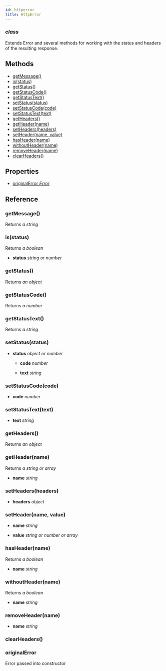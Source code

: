 ```yaml
---
id: httperror
title: HttpError
---
```


### *class*

Extends Error and several methods for working with the status and headers
of the resulting response.




Methods
-------

  - [getMessage()](#getmessage)
  - [is(status)](#isstatus)
  - [getStatus()](#getstatus)
  - [getStatusCode()](#getstatuscode)
  - [getStatusText()](#getstatustext)
  - [setStatus(status)](#setstatusstatus)
  - [setStatusCode(code)](#setstatuscodecode)
  - [setStatusText(text)](#setstatustexttext)
  - [getHeaders()](#getheaders)
  - [getHeader(name)](#getheadername)
  - [setHeaders(headers)](#setheadersheaders)
  - [setHeader(name, value)](#setheadername-value)
  - [hasHeader(name)](#hasheadername)
  - [withoutHeader(name)](#withoutheadername)
  - [removeHeader(name)](#removeheadername)
  - [clearHeaders()](#clearheaders)

Properties
----------

  - [originalError *Error*](#originalerror)

Reference
---------

### getMessage()

Returns *a string*




### is(status)

Returns *a boolean*



  - **status** *string or number* 


### getStatus()

Returns *an object*




### getStatusCode()

Returns *a number*




### getStatusText()

Returns *a string*




### setStatus(status)





  - **status** *object or number* 
    - **code** *number* 
  
    - **text** *string* 
  


### setStatusCode(code)





  - **code** *number* 


### setStatusText(text)





  - **text** *string* 


### getHeaders()

Returns *an object*




### getHeader(name)

Returns *a string or array*



  - **name** *string* 


### setHeaders(headers)





  - **headers** *object* 


### setHeader(name, value)





  - **name** *string* 

  - **value** *string or number or array* 


### hasHeader(name)

Returns *a boolean*



  - **name** *string* 


### withoutHeader(name)

Returns *a boolean*



  - **name** *string* 


### removeHeader(name)





  - **name** *string* 


### clearHeaders()







### originalError

Error passed into constructor
 

